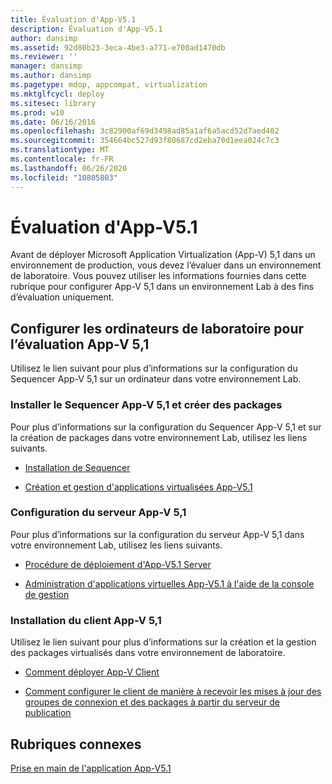 ```yaml
---
title: Évaluation d'App-V5.1
description: Évaluation d'App-V5.1
author: dansimp
ms.assetid: 92d80b23-3eca-4be3-a771-e700ad1470db
ms.reviewer: ''
manager: dansimp
ms.author: dansimp
ms.pagetype: mdop, appcompat, virtualization
ms.mktglfcycl: deploy
ms.sitesec: library
ms.prod: w10
ms.date: 06/16/2016
ms.openlocfilehash: 3c82900af69d3498ad85a1af6a5acd52d7aed402
ms.sourcegitcommit: 354664bc527d93f80687cd2eba70d1eea024c7c3
ms.translationtype: MT
ms.contentlocale: fr-FR
ms.lasthandoff: 06/26/2020
ms.locfileid: "10805803"
---
```

# Évaluation d'App-V5.1


Avant de déployer Microsoft Application Virtualization (App-V) 5,1 dans un environnement de production, vous devez l’évaluer dans un environnement de laboratoire. Vous pouvez utiliser les informations fournies dans cette rubrique pour configurer App-V 5,1 dans un environnement Lab à des fins d’évaluation uniquement.

## Configurer les ordinateurs de laboratoire pour l’évaluation App-V 5,1


Utilisez le lien suivant pour plus d’informations sur la configuration du Sequencer App-V 5,1 sur un ordinateur dans votre environnement Lab.

### Installer le Sequencer App-V 5,1 et créer des packages

Pour plus d’informations sur la configuration du Sequencer App-V 5,1 et sur la création de packages dans votre environnement Lab, utilisez les liens suivants.

-   [Installation de Sequencer](how-to-install-the-sequencer-51beta-gb18030.md)

-   [Création et gestion d'applications virtualisées App-V5.1](creating-and-managing-app-v-51-virtualized-applications.md)

### <a href="" id="configuring-the-app-v-5-1-server-"></a>Configuration du serveur App-V 5,1

Pour plus d’informations sur la configuration du serveur App-V 5,1 dans votre environnement Lab, utilisez les liens suivants.

-   [Procédure de déploiement d'App-V5.1 Server](how-to-deploy-the-app-v-51-server.md)

-   [Administration d'applications virtuelles App-V5.1 à l'aide de la console de gestion](administering-app-v-51-virtual-applications-by-using-the-management-console.md)

### Installation du client App-V 5,1

Utilisez le lien suivant pour plus d’informations sur la création et la gestion des packages virtualisés dans votre environnement de laboratoire.

-   [Comment déployer App-V Client](how-to-deploy-the-app-v-client-51gb18030.md)

-   [Comment configurer le client de manière à recevoir les mises à jour des groupes de connexion et des packages à partir du serveur de publication](how-to-configure-the-client-to-receive-package-and-connection-groups-updates-from-the-publishing-server-51.md)






## Rubriques connexes


[Prise en main de l'application App-V5.1](getting-started-with-app-v-51.md)

 

 





